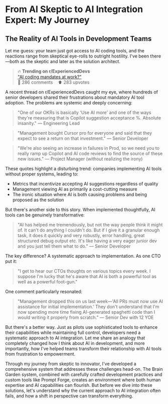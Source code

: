 # From AI Skeptic to AI Integration Expert: My Journey

## The Reality of AI Tools in Development Teams

Let me guess: your team just got access to AI coding tools, and the reactions range from skeptical eye-rolls to outright hostility. I've been there—both as the skeptic and later as the solution architect.

> 🔥 **Trending on r/ExperiencedDevs**  
> ["AI coding mandates at work?"](https://www.reddit.com/r/ExperiencedDevs/comments/1j7aqsx/ai_coding_mandates_at_work/?share_id=Dhejf8gsX_-YUsuIH1nNE&utm_medium=ios_app&utm_name=ioscss&utm_source=share&utm_term=1)  
> 💬 286 comments &nbsp;&nbsp; ⬆️ 283 upvotes &nbsp;&nbsp;

A recent thread on r/ExperiencedDevs caught my eye, where hundreds of senior developers shared their frustrations about mandatory AI tool adoption. The problems are systemic and deeply concerning:

> "One of our OKRs is basically 'Use AI more' and one of the ways they're measuring that is Copilot suggestion acceptance %. Absolute insanity."
> — Engineering Lead

> "Management bought Cursor pro for everyone and said that they expect to see a return on that investment."
> — Senior Developer

> "We're also seeing an increase in failures in Prod, so we need you to really ramp up Copilot and AI code reviews to find the source of these new issues."
> — Project Manager (without realizing the irony)

These quotes highlight a disturbing trend: companies implementing AI tools without proper systems, leading to:

- Metrics that incentivize accepting AI suggestions regardless of quality
- Management viewing AI as primarily a cost-cutting measure
- The ironic situation where AI is both causing problems and being proposed as the solution

But there's another side to this story. When implemented thoughtfully, AI tools can be genuinely transformative:

> "AI has helped me tremendously, but not the way people think it might of. It can't do anything I couldn't do. But if I give it a granular enough task, it does it quickly and very robustly, error handling, great structured debug output etc. It's like having a very eager junior dev and you just tell them what to do."
> — Senior Developer

The key difference? A systematic approach to implementation. As one CTO put it:

> "I get to hear our CTOs thoughts on various topics every week. I suppose I'm lucky that he's aware that AI is both a powerful tool as well as a powerful foot-gun."

One comment particularly resonated:

> "Management dropped this on us last week—'All PRs must now use AI assistance for initial implementation.' They don't understand that I'm now spending more time fixing AI-generated spaghetti code than I would writing it properly from scratch."
> — Senior Dev with 12 YOE 

But there's a better way. Just as pilots use sophisticated tools to enhance their capabilities while maintaining full control, developers need a systematic approach to AI integration. Let me share an analogy that completely changed how I think about AI in development, and more importantly, how I've helped teams transform their relationship with AI tools from frustration to empowerment.

Through my journey from skeptic to innovator, I've developed a comprehensive system that addresses these challenges head-on. The Brain Garden system, combined with carefully crafted development practices and custom tools like Prompt Forge, creates an environment where both human expertise and AI capabilities can flourish. But before we dive into these solutions, let's understand why the current approach to AI integration often fails, and how a shift in perspective can transform everything. 